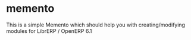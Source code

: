 # memento
This is a simple Memento which should help you with creating/modifying modules for LibrERP / OpenERP 6.1

